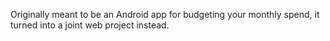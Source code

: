 Originally meant to be an Android app for budgeting your monthly spend, it turned into a joint web project instead.
